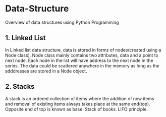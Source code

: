 # Data-Structure
Overview of data structures using Python Programming

## 1. Linked List
In Linked list data structure, data is stored in forms of nodes(created using a Node class). Node class mainly contains two attributes, data and a point to next node. Each node in the list will have address to the next node in the series. The data could be scattered anywhere in the memory as long as the adddresses are stored in a Node object. 

## 2. Stacks
A stack is an ordered collection of items where the addition of new items and removal of existing items always takes place at the same end(top). Opposite end of top is known as base. Stack of books. LIFO principle. 
